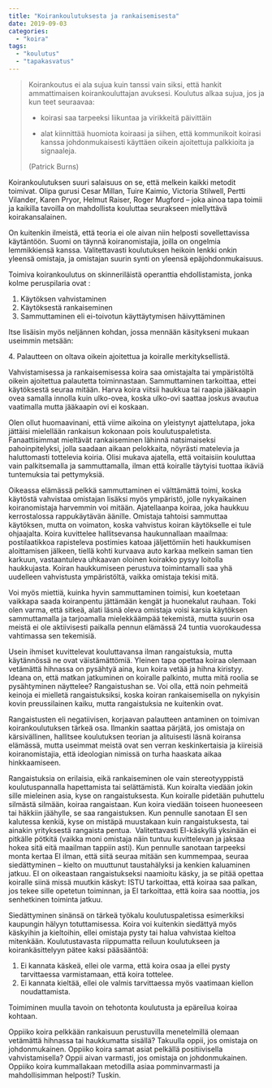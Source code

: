 ```yaml
---
title: "Koirankoulutuksesta ja rankaisemisesta"
date: 2019-09-03
categories: 
  - "koira"
tags: 
  - "koulutus"
  - "tapakasvatus"
---
```


> Koirankoutus ei ala sujua kuin tanssi vain siksi, että hankit ammattimaisen koirankouluttajan avuksesi. Koulutus alkaa sujua, jos ja kun teet seuraavaa:
> 
> - koirasi saa tarpeeksi liikuntaa ja virikkeitä päivittäin
> 
> - alat kiinnittää huomiota koiraasi ja siihen, että kommunikoit koirasi kanssa johdonmukaisesti käyttäen oikein ajoitettuja palkkioita ja signaaleja.
> 
> (Patrick Burns)

<!--more-->

Koirankoulutuksen suuri salaisuus on se, että melkein kaikki metodit toimivat. Olipa gurusi Cesar Millan, Tuire Kaimio, Victoria Stilwell, Pertti Vilander, Karen Pryor, Helmut Raiser, Roger Mugford – joka ainoa tapa toimii ja kaikilla tavoilla on mahdollista kouluttaa seurakseen miellyttävä koirakansalainen.

On kuitenkin ilmeistä, että teoria ei ole aivan niin helposti sovellettavissa käytäntöön. Suomi on täynnä koiranomistajia, joilla on ongelmia lemmikkiensä kanssa. Valitettavasti koulutuksen heikoin lenkki onkin yleensä omistaja, ja omistajan suurin synti on yleensä epäjohdonmukaisuus.

Toimiva koirankoulutus on skinneriläistä operanttia ehdollistamista, jonka kolme peruspilaria ovat :

1. Käytöksen vahvistaminen
2. Käytöksestä rankaiseminen
3. Sammuttaminen eli ei-toivotun käyttäytymisen häivyttäminen

Itse lisäisin myös neljännen kohdan, jossa mennään käsitykseni mukaan useimmin metsään:

4\. Palautteen on oltava oikein ajoitettua ja koiralle merkityksellistä.

Vahvistamisessa ja rankaisemisessa koira saa omistajalta tai ympäristöltä oikein ajoitettua palautetta toiminnastaan. Sammuttaminen tarkoittaa, ettei käytöksestä seuraa mitään. Harva koira viitsii haukkua tai raapia jääkaapin ovea samalla innolla kuin ulko-ovea, koska ulko-ovi saattaa joskus avautua vaatimalla mutta jääkaapin ovi ei koskaan.

Olen ollut huomaavinani, että viime aikoina on yleistynyt ajattelutapa, joka jättäisi mielellään rankaisun kokonaan pois koulutuspaletista. Fanaattisimmat mieltävät rankaiseminen lähinnä natsimaiseksi pahoinpitelyksi, jolla saadaan aikaan pelokkaita, nöyrästi matelevia ja haluttomasti tottelevia koiria. Olisi mukava ajatella, että voitaisiin kouluttaa vain palkitsemalla ja sammuttamalla, ilman että koiralle täytyisi tuottaa ikäviä tuntemuksia tai pettymyksiä.

Oikeassa elämässä pelkkä sammuttaminen ei välttämättä toimi, koska käytöstä vahvistaa omistajan lisäksi myös ympäristö, jolle nykyaikainen koiranomistaja harvemmin voi mitään. Ajatellaanpa koiraa, joka haukkuu kerrostalossa rappukäytävän äänille. Omistaja tahtoisi sammuttaa käytöksen, mutta on voimaton, koska vahvistus koiran käytökselle ei tule ohjaajalta. Koira kuvittelee hallitsevansa haukunnallaan maailmaa: postilaatikkoa rapisteleva postimies katoaa jäljettömiin heti haukkumisen aloittamisen jälkeen, tiellä kohti kurvaava auto karkaa melkein saman tien karkuun, vastaantuleva uhkaavan oloinen koirakko pysyy loitolla haukkujasta. Koiran haukkumiseen perustuva toimintamalli saa yhä uudelleen vahvistusta ympäristöltä, vaikka omistaja tekisi mitä.

Voi myös miettiä, kuinka hyvin sammuttaminen toimisi, kun koetetaan vaikkapa saada koiranpentu jättämään kengät ja huonekalut rauhaan. Toki olen varma, että sitkeä, alati läsnä oleva omistaja voisi karsia käytöksen sammuttamalla ja tarjoamalla mielekkäämpää tekemistä, mutta suurin osa meistä ei ole aktiivisesti paikalla pennun elämässä 24 tuntia vuorokaudessa vahtimassa sen tekemisiä.

Usein ihmiset kuvittelevat kouluttavansa ilman rangaistuksia, mutta käytännössä ne ovat väistämättömiä. Yleinen tapa opettaa koiraa olemaan vetämättä hihnassa on pysähtyä aina, kun koira vetää ja hihna kiristyy. Ideana on, että matkan jatkuminen on koiralle palkinto, mutta mitä roolia se pysähtyminen näyttelee? Rangaistushan se. Voi olla, että noin pehmeitä keinoja ei mielletä rangaistuksiksi, koska koiran rankaisemisella on nykyisin kovin preussilainen kaiku, mutta rangaistuksia ne kuitenkin ovat.

Rangaistusten eli negatiivisen, korjaavan palautteen antaminen on toimivan koirankoulutuksen tärkeä osa. Ilmankin saattaa pärjätä, jos omistaja on kärsivällinen, hallitsee koulutuksen teorian ja alituisesti läsnä koiransa elämässä, mutta useimmat meistä ovat sen verran keskinkertaisia ja kiireisiä koiranomistajia, että ideologian nimissä on turha haaskata aikaa hinkkaamiseen.

Rangaistuksia on erilaisia, eikä rankaiseminen ole vain stereotyyppistä koulutuspannalla hapettamista tai selättämistä. Kun koiralta viedään jokin sille mieleinen asia, kyse on rangaistuksesta. Kun koiralle pidetään puhuttelu silmästä silmään, koiraa rangaistaan. Kun koira viedään toiseen huoneeseen tai häkkiin jäähylle, se saa rangaistuksen. Kun pennulle sanotaan EI sen kalutessa kenkiä, kyse on mistäpä muustakaan kuin rangaistuksesta, tai ainakin yrityksestä rangaista pentua.  Valitettavasti EI-käskyllä yksinään ei pitkälle pötkitä (vaikka moni omistaja näin tuntuu kuvittelevan ja jaksaa hokea sitä eitä maailman tappiin asti). Kun pennulle sanotaan tarpeeksi monta kertaa EI ilman, että siitä seuraa mitään sen kummempaa, seuraa siedättyminen – kielto on muuttunut taustahälyksi ja kenkien kaluaminen jatkuu. EI on oikeastaan rangaistukseksi naamioitu käsky, ja se pitää opettaa koiralle siinä missä muutkin käskyt: ISTU tarkoittaa, että koiraa saa palkan, jos tekee sille opetetun toiminnan, ja EI tarkoittaa, että koira saa noottia, jos senhetkinen toiminta jatkuu.

Siedättyminen sinänsä on tärkeä työkalu koulutuspaletissa esimerkiksi kaupungin hälyyn totuttamisessa. Koira voi kuitenkin siedättyä myös käskyihin ja kieltoihin, ellei omistaja pysty tai halua vahvistaa kieltoa mitenkään. Koulutustavasta riippumatta reiluun koulutukseen ja koirankäsittelyyn pätee kaksi pääsääntöä:

1. Ei kannata käskeä, ellei ole varma, että koira osaa ja ellei pysty tarvittaessa varmistamaan, että koira tottelee.
2. Ei kannata kieltää, ellei ole valmis tarvittaessa myös vaatimaan kiellon noudattamista.

Toimiminen muulla tavoin on tehotonta koulutusta ja epäreilua koiraa kohtaan.

Oppiiko koira pelkkään rankaisuun perustuvilla menetelmillä olemaan vetämättä hihnassa tai haukkumatta sisällä? Takuulla oppii, jos omistaja on johdonmukainen. Oppiiko koira samat asiat pelkällä positiivisella vahvistamisella? Oppii aivan varmasti, jos omistaja on johdonmukainen. Oppiiko koira kummallakaan metodilla asiaa pomminvarmasti ja mahdollisimman helposti? Tuskin.

